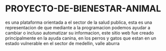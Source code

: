 # PROYECTO-DE-BIENESTAR-ANIMAL

es una plataforma orientada a el sector de la salud publica, 
esta es una representacion de que mediante a la programacion podemos ayudar a cambiar o incluso
automatizar su informacion, este sitio web fue creado principalmente en la ayuda canina, en los perros y gatos  que estan en un estado vulnerable
en el sector de medellin, valle aburra
